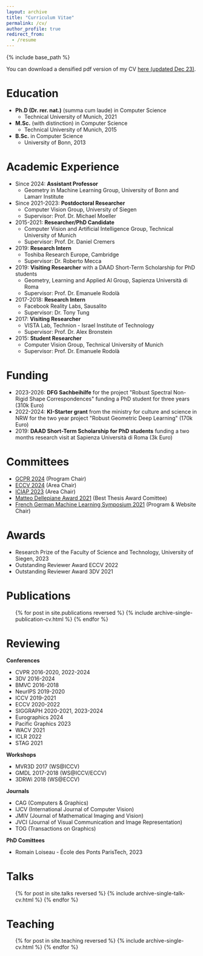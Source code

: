 ```yaml
---
layout: archive
title: "Curriculum Vitae"
permalink: /cv/
author_profile: true
redirect_from:
  - /resume
---
```


{% include base_path %}

You can download a densified pdf version of my CV [here (updated Dec 23)](https://zorah.github.io/files/ZorahLaehner_CV_website_1223.pdf).

Education
======
* **Ph.D (Dr. rer. nat.)** (summa cum laude) in Computer Science
  * Technical University of Munich, 2021
* **M.Sc.** (with distinction) in Computer Science
  * Technical University of Munich, 2015
* **B.Sc.** in Computer Science
  * University of Bonn, 2013

Academic Experience
======
* Since 2024: **Assistant Professor**
  * Geometry in Machine Learning Group, University of Bonn and Lamarr Institute
* Since 2021-2023: **Postdoctoral Researcher**
  * Computer Vision Group, University of Siegen
  * Supervisor: Prof. Dr. Michael Moeller
* 2015-2021: **Researcher/PhD Candidate**
  * Computer Vision and Artificial Intelligence Group, Technical University of Munich
  * Supervisor: Prof. Dr. Daniel Cremers
* 2019: **Research Intern**
  * Toshiba Research Europe, Cambridge
  * Supervisor: Dr. Roberto Mecca
* 2019: **Visiting Researcher** with a DAAD Short-Term Scholarship for PhD students
  * Geometry, Learning and Applied AI Group, Sapienza Università di Roma
  * Supervisor: Prof. Dr. Emanuele Rodolà
* 2017-2018: **Research Intern**
  * Facebook Reality Labs, Sausalito
  * Supervisor: Dr. Tony Tung
* 2017: **Visiting Researcher**
  * VISTA Lab, Technion - Israel Institute of Technology
  * Supervisor: Prof. Dr. Alex Bronstein
* 2015: **Student Researcher**
  * Computer Vision Group, Technical University of Munich
  * Supervisor: Prof. Dr. Emanuele Rodolà


Funding
======

* 2023-2026: **DFG Sachbeihilfe** for the project "Robust Spectral Non-Rigid Shape Correspondences" funding a PhD student for three years (310k Euro)
* 2022-2024: **KI-Starter grant** from the ministry for culture and science in NRW for the two year project "Robust Geometric Deep Learning" (170k Euro)
* 2019: **DAAD Short-Term Scholarship for PhD students** funding a two months research visit at Sapienza Università di Roma (3k Euro)


Committees
======

* [GCPR 2024](https://www.gcpr-vmv.de/year/2024) (Program Chair)
* [ECCV 2024](https://eccv2024.ecva.net/) (Area Chair)
* [ICIAP 2023](https://sites.google.com/view/iciap-2023) (Area Chair)
* [Matteo Dellepiane Award 2021](https://conference.stag2021.it/awards/) (Best Thesis Award Comittee)
* [French German Machine Learning Symposium 2021](https://fgml2021.in.tum.de/) (Program & Website Chair)


Awards
======

* Research Prize of the Faculty of Science and Technology, University of Siegen, 2023
* Outstanding Reviewer Award ECCV 2022
* Outstanding Reviewer Award 3DV 2021

Publications
======
  <ul>{% for post in site.publications reversed %}
    {% include archive-single-publication-cv.html %}
  {% endfor %}</ul>

Reviewing
======

**Conferences**

* CVPR 2016-2020, 2022-2024
* 3DV 2016-2024
* BMVC 2016-2018
* NeurIPS 2019-2020
* ICCV 2019-2021
* ECCV 2020-2022
* SIGGRAPH 2020-2021, 2023-2024
* Eurographics 2024
* Pacific Graphics 2023
* WACV 2021
* ICLR 2022
* STAG 2021

**Workshops**

* MVR3D 2017 (WS@ICCV)
* GMDL 2017-2018 (WS@ICCV/ECCV)
* 3DRWi 2018 (WS@ECCV)

**Journals**

* CAG (Computers & Graphics)
* IJCV (International Journal of Computer Vision)
* JMIV (Journal of Mathematical Imaging and Vision)
* JVCI (Journal of Visual Communication and Image Representation)
* TOG (Transactions on Graphics)

**PhD Comittees**

* Romain Loiseau - École des Ponts ParisTech, 2023

Talks
======
  <ul>{% for post in site.talks reversed %}
    {% include archive-single-talk-cv.html %}
  {% endfor %}</ul>

Teaching
======
  <ul>{% for post in site.teaching reversed %}
    {% include archive-single-cv.html %}
  {% endfor %}</ul>
